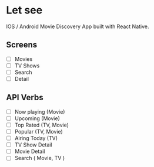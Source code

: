 # Let see

IOS / Android Movie Discovery App built with React Native.

## Screens

- [ ] Movies
- [ ] TV Shows
- [ ] Search
- [ ] Detail

## API Verbs

- [ ] Now playing (Movie)
- [ ] Upcoming (Movie)
- [ ] Top Rated (TV, Movie)
- [ ] Popular (TV, Movie)
- [ ] Airing Today (TV)
- [ ] TV Show Detail
- [ ] Movie Detail
- [ ] Search ( Movie, TV )